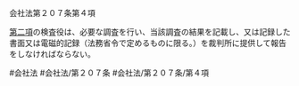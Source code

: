 会社法第２０７条第４項

[第二項](会社法＿＿＿＿第２０７条第２項)の検査役は、必要な調査を行い、当該調査の結果を記載し、又は記録した書面又は電磁的記録（法務省令で定めるものに限る。）を裁判所に提供して報告をしなければならない。

#会社法
#会社法/第２０７条
#会社法/第２０７条/第４項
